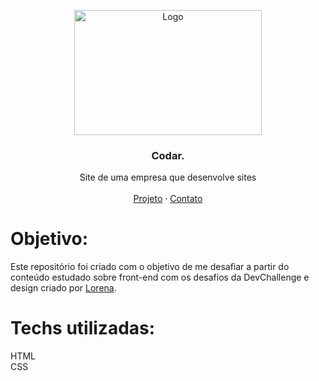<p align="center">
  <a href="http://www.freepik.com">
    <img src="./assets/coding_.png" alt="Logo" width="300" height="200">
  </a>

  <h3 align="center">Codar.</h3>

  <p align="center">
    Site de uma empresa que desenvolve sites
       <br />
    <br />
    <a href="https://nicolycunha.github.io/codar">Projeto</a>
    ·
    <a href="https://www.linkedin.com/in/nicoly-oliveira-da-cunha/">Contato</a>
  </p>
</p>

# Objetivo:
Este repositório foi criado com o objetivo de me desafiar a partir do conteúdo estudado sobre front-end com os desafios da DevChallenge e design criado por <a href="https://github.com/Lorenalgm">Lorena</a>.

# Techs utilizadas: 
HTML<br>
CSS

